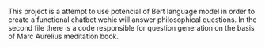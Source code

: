 This project is a attempt to use potencial of Bert language model in order to create a functional chatbot wchic will answer philosophical questions. In the second file there is a code responsible for question generation on the basis of Marc Aurelius meditation book.

